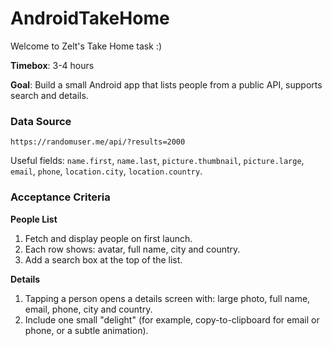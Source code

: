 # AndroidTakeHome
Welcome to Zelt's Take Home task :) 

**Timebox**: 3-4 hours

**Goal**: Build a small Android app that lists people from a public API, supports search and details.

### Data Source
```
https://randomuser.me/api/?results=2000
```

Useful fields: `name.first`, `name.last`, `picture.thumbnail`, `picture.large`, `email`, `phone`, `location.city`, `location.country`.

### Acceptance Criteria
**People List**
1. Fetch and display people on first launch.
2. Each row shows: avatar, full name, city and country.
3. Add a search box at the top of the list. 

**Details**
1. Tapping a person opens a details screen with: large photo, full name, email, phone, city and country.
2. Include one small "delight" (for example, copy-to-clipboard for email or phone, or a subtle animation).
